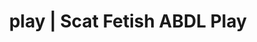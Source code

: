 ---
categories:
- Fantasy Kink
- Inclusive Desire
- ASMR Porn
- Nerdy Seduction
- ASMR Erotica
image: /assets/images/1747714156797.jpg
layout: post
schema:
  description: Premium adult content featuring Scat Fetish, ABDL Play. High-quality
    artwork with erotic themes.
  keywords:
  - Mindful Kink
  - Real Couples
  - Alt Romance
  - ABDL Play
  - Inclusive Desire
  - Shibari
  - Scat Fetish
  name: 1747714156797 | Scat Fetish ABDL Play
  type: VisualArtwork
seo:
  description: Featured content with high-quality ABDL Play, Scat Fetish. HD images
    available.
  keywords: ABDL Play, Scat Fetish
  og_image: /assets/images/1747714156797.jpg
  schema_type: VisualArtwork
tags:
- '#play'
- Scat Fetish
- ABDL Play
title: play | Scat Fetish ABDL Play
---